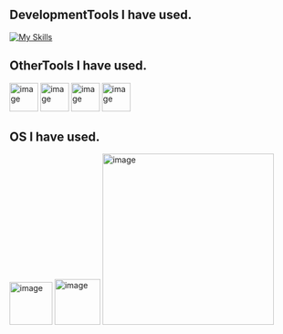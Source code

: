 ## DevelopmentTools I have used.
[![My Skills](https://skillicons.dev/icons?i=figma,nextjs,react,express,nodejs,postman,mysql,firebase,docker&theme=light)](https://skillicons.dev)
## OtherTools I have used.
<img width="50" height="50" alt="image" src="https://github.com/user-attachments/assets/cff67fe9-df17-4747-8e09-f40c0929d030" />
<img width="50" height="50" alt="image" src="https://github.com/user-attachments/assets/58c6f4b1-a1d8-40b3-8525-7a804b00f003" />
<img width="50" height="50" alt="image" src="https://github.com/user-attachments/assets/67676783-3f13-40a3-98a3-07300b4bec79" />
<img width="50" height="50" alt="image" src="https://github.com/user-attachments/assets/7f76e4e9-37f5-4d98-a6a0-7b63ca3f729c" />


## OS I have used.
<img width="75" height="75" alt="image" src="https://github.com/user-attachments/assets/dae5d172-5bd0-4716-b9df-2484ffdb9cac" />
<img width="80" height="80" alt="image" src="https://github.com/user-attachments/assets/062815d7-8522-4db6-b44e-3d0c40900e74" />
<img width="300" height="300" alt="image" src="https://github.com/user-attachments/assets/d5efefe0-a1b9-46e5-9dab-d36ffa2cd4f4" />


<!--
**SupawitKaennak/SupawitKaennak** is a ✨ _special_ ✨ repository because its `README.md` (this file) appears on your GitHub profile.

Here are some ideas to get you started:

- 🔭 I’m currently working on ...
- 🌱 I’m currently learning ...
- 👯 I’m looking to collaborate on ...
- 🤔 I’m looking for help with ...
- 💬 Ask me about ...
- 📫 How to reach me: ...
- 😄 Pronouns: ...
- ⚡ Fun fact: ...
-->
